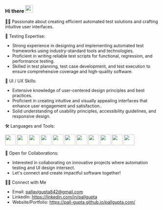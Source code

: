 ### Hi there <img src="https://media.giphy.com/media/hvRJCLFzcasrR4ia7z/giphy.gif" width="25px">

👨‍💻 Passionate about creating efficient automated test solutions and crafting intuitive user interfaces.

🔬 Testing Expertise:

- Strong experience in designing and implementing automated test frameworks using industry-standard tools and technologies.
- Proficient in writing reliable test scripts for functional, regression, and performance testing.
- Skilled in test planning, test case development, and test execution to ensure comprehensive coverage and high-quality software.

🎨 UI / UX Skills:

- Extensive knowledge of user-centered design principles and best practices.
- Proficient in creating intuitive and visually appealing interfaces that enhance user engagement and satisfaction..
- Solid understanding of usability principles, accessibility guidelines, and responsive design.

🛠️ Languages and Tools:

<code><img height="35" src="https://cdn-icons-png.flaticon.com/512/732/732212.png"></code>
<code><img height="35" src="https://upload.wikimedia.org/wikipedia/commons/thumb/6/62/CSS3_logo.svg/800px-CSS3_logo.svg.png"></code>
<code><img height="35" src="https://upload.wikimedia.org/wikipedia/commons/thumb/b/b2/Bootstrap_logo.svg/1200px-Bootstrap_logo.svg.png"></code>
<code><img height="35" src="https://sujanbyanjankar.com.np/wp-content/uploads/2019/09/javascript.png"></code>
<code><img height="35" src="https://webdriver.io/img/logo-webdriver-io.png"></code>
<code><img height="35" src="https://upload.wikimedia.org/wikipedia/commons/thumb/5/54/K6-load-testing-tool-logo.svg/2105px-K6-load-testing-tool-logo.svg.png"></code>
<code><img height="35" src="https://img.uxwing.com/wp-content/themes/uxwing/download/brands-social-media/postman-icon.png"></code>
<code><img height="35" src="https://git-scm.com/images/logos/downloads/Git-Icon-1788C.png"></code>
<code><img height="35" src="https://freelogopng.com/images/all_img/1656733637logo-canva-png.png"></code>
<code><img height="35" src="https://upload.wikimedia.org/wikipedia/commons/thumb/9/98/WordPress_blue_logo.svg/1200px-WordPress_blue_logo.svg.png"></code>
<code><img height="35" src="https://upload.wikimedia.org/wikipedia/commons/thumb/a/af/Adobe_Photoshop_CC_icon.svg/1200px-Adobe_Photoshop_CC_icon.svg.png"></code>

🌟 Open for Collaborations:

- Interested in collaborating on innovative projects where automation testing and UI design intersect.
- Let's connect and create impactful software together!

🤝🏻 Connect with Me

- Email: pallavigupta842@gmail.com
- LinkedIn: https://linkedin.com/in/pallgupta
- Website/Portfolio: https://pall-gupta.github.io/pallgupta.com/
